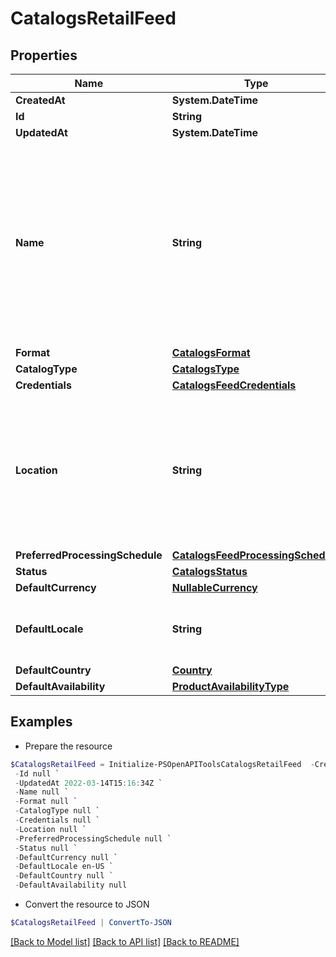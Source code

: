 # CatalogsRetailFeed
## Properties

Name | Type | Description | Notes
------------ | ------------- | ------------- | -------------
**CreatedAt** | **System.DateTime** |  | [optional] 
**Id** | **String** |  | [optional] 
**UpdatedAt** | **System.DateTime** |  | [optional] 
**Name** | **String** | A human-friendly name associated to a given feed. This value is currently nullable due to historical reasons. It is expected to become non-nullable in the future. | 
**Format** | [**CatalogsFormat**](CatalogsFormat.md) |  | 
**CatalogType** | [**CatalogsType**](CatalogsType.md) |  | 
**Credentials** | [**CatalogsFeedCredentials**](CatalogsFeedCredentials.md) |  | 
**Location** | **String** | The URL where a feed is available for download. This URL is what Pinterest will use to download a feed for processing. | 
**PreferredProcessingSchedule** | [**CatalogsFeedProcessingSchedule**](CatalogsFeedProcessingSchedule.md) |  | 
**Status** | [**CatalogsStatus**](CatalogsStatus.md) |  | 
**DefaultCurrency** | [**NullableCurrency**](NullableCurrency.md) |  | 
**DefaultLocale** | **String** | The locale used within a feed for product descriptions. | 
**DefaultCountry** | [**Country**](Country.md) |  | 
**DefaultAvailability** | [**ProductAvailabilityType**](ProductAvailabilityType.md) |  | 

## Examples

- Prepare the resource
```powershell
$CatalogsRetailFeed = Initialize-PSOpenAPIToolsCatalogsRetailFeed  -CreatedAt 2022-03-14T15:15:22Z `
 -Id null `
 -UpdatedAt 2022-03-14T15:16:34Z `
 -Name null `
 -Format null `
 -CatalogType null `
 -Credentials null `
 -Location null `
 -PreferredProcessingSchedule null `
 -Status null `
 -DefaultCurrency null `
 -DefaultLocale en-US `
 -DefaultCountry null `
 -DefaultAvailability null
```

- Convert the resource to JSON
```powershell
$CatalogsRetailFeed | ConvertTo-JSON
```

[[Back to Model list]](../README.md#documentation-for-models) [[Back to API list]](../README.md#documentation-for-api-endpoints) [[Back to README]](../README.md)

